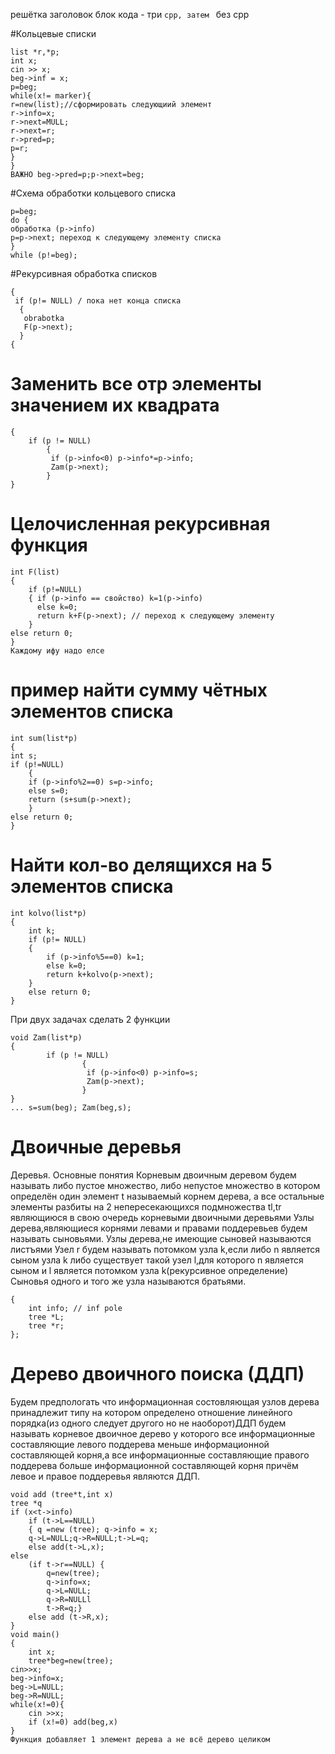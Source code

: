 решётка заголовок
блок кода - три ```cpp, затем ``` без cpp

#Кольцевые списки

``` beg =new(list); 
list *r,*p;
int x;
cin >> x;
beg->inf = x;
p=beg;
while(x!= marker){
r=new(list);//сформировать следующиий элемент
r->info=x;
r->next=MULL;
r->next=r;
r->pred=p;
p=r;
}
}
ВАЖНО beg->pred=p;p->next=beg;
```
#Cхема обработки кольцевого списка
```
p=beg;
do {
обработка (p->info)
p=p->next; переход к следующему элементу списка
}
while (p!=beg);
```
#Рекурсивная обработка списков
```void F(list *p)
{
 if (p!= NULL) / пока нет конца списка
  { 
   obrabotka 
   F(p->next);
  }
{
```
# Заменить все отр элементы значением их квадрата
``` void Zam(list*p)
{
	if (p != NULL)
		{
		 if (p->info<0) p->info*=p->info;
		 Zam(p->next);
		}
}

```
# Целочисленная рекурсивная функция

``` 
int F(list)
{
	if (p!=NULL)
	{ if (p->info == свойство) k=1(p->info)
	  else k=0;
	  return k+F(p->next); // переход к следующему элементу
	}
else return 0;
}
Каждому ифу надо елсе
```
# пример найти сумму чётных элементов списка
```
int sum(list*p)
{
int s;
if (p!=NULL)
	{
	if (p->info%2==0) s=p->info;
	else s=0;
	return (s+sum(p->next);
	}
else return 0;
}
```
# Найти кол-во делящихся на 5 элементов списка 
```
int kolvo(list*p)
{
	int k;
	if (p!= NULL)
	{
		if (p->info%5==0) k=1;
		else k=0;
		return k+kolvo(p->next);
	}
	else return 0;
}
```
При двух задачах сделать 2 функции 
```
void Zam(list*p)
{
        if (p != NULL)
                {
                 if (p->info<0) p->info=s;
                 Zam(p->next);
                }
}
... s=sum(beg); Zam(beg,s);
```
# Двоичные деревья
Деревья. Основные понятия
Корневым двоичным деревом будем называть либо пустое множество, либо непустое множество в котором определён один элемент t называемый корнем
дерева, а все остальные элементы разбиты на 2 непересекающихся подмножества tl,tr являющиюся в свою очередь корневыми двоичными деревьями
Узлы дерева,являющиеся корнями левами и правами поддеревьев будем называть сыновьями. Узлы дерева,не имеющие сыновей называются листъями
Узел r будем называть потомком узла k,если либо n является сыном узла k либо существует такой узел l,для которого n является сыном и l является
потомком узла k(рекурсивное определение)
Сыновья одного и того же узла называются братьями.
``` struct tree
{
	int info; // inf pole
	tree *L;
	tree *r;
};
```
# Дерево двоичного поиска (ДДП)
Будем предпологать что информационная состовляющая узлов дерева принадлежит типу на котором определено отношение линейного порядка(из одного 
следует другого но не наоборот)ДДП будем называть корневое двоичное дерево у которого все информационные составляющие левого поддерева
меньше информационной составляющей корня,а все информационные составляющие правого поддерева больше информационной составляющей корня причём 
левое и правое поддеревья являются ДДП.
```
void add (tree*t,int x)
tree *q 
if (x<t->info)
	if (t->L==NULL)
	{ q =new (tree); q->info = x;
	q->L=NULL;q->R=NULL;t->L=q;
	else add(t->L,x);
else
	(if t->r==NULL) {
		q=new(tree);
		q->info=x;
		q->L=NULL;
		q->R=NULLl
		t->R=q;}
	else add (t->R,x);
}
void main()
{
	int x;
	tree*beg=new(tree);
cin>>x;
beg->info=x;
beg->L=NULL;
beg->R=NULL;
while(x!=0){
	cin >>x;
	if (x!=0) add(beg,x)
} 
Функция добавляет 1 элемент дерева а не всё дерево целиком 
